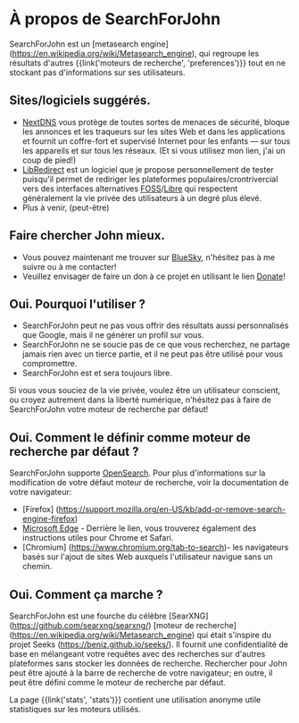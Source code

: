 <!-- TRANSLATED by md-translate -->
# À propos de SearchForJohn

SearchForJohn est un [metasearch engine] (https://en.wikipedia.org/wiki/Metasearch_engine), qui regroupe les résultats d'autres
{{link('moteurs de recherche', 'preferences')}} tout en ne stockant pas d'informations sur
ses utilisateurs.

## Sites/logiciels suggérés.

* [NextDNS](https://nextdns.io/?from=yvftmcv3) vous protège de toutes sortes de menaces de sécurité, bloque les annonces et les traqueurs sur les sites Web et dans les applications et fournit un coffre-fort et supervisé Internet pour les enfants — sur tous les appareils et sur tous les réseaux. (Et si vous utilisez mon lien, j'ai un coup de pied!)
* [LibRedirect](https://libredirect.github.io/) est un logiciel que je propose personnellement de tester puisqu'il permet de rediriger les plateformes populaires/crontrivercial vers des interfaces alternatives [FOSS](https://wikipedia.org/wiki/Free_and_open-source_software)/[Libre](https://wikipedia.org/wiki/Free_software) qui respectent généralement la vie privée des utilisateurs à un degré plus élevé.
* Plus à venir, (peut-être)

## Faire chercher John mieux.

* Vous pouvez maintenant me trouver sur [BlueSky](https://bsky.app/profile/searchforjohn.com/), n'hésitez pas à me suivre ou à me contacter!
* Veuillez envisager de faire un don à ce projet en utilisant le lien [Donate](https://donate.searchforjohn.com/)!

## Oui. Pourquoi l'utiliser ?

* SearchForJohn peut ne pas vous offrir des résultats aussi personnalisés que Google, mais il ne
générer un profil sur vous.
* SearchForJohn ne se soucie pas de ce que vous recherchez, ne partage jamais rien avec un
tierce partie, et il ne peut pas être utilisé pour vous compromettre.
* SearchForJohn est et sera toujours libre.

Si vous vous souciez de la vie privée, voulez être un utilisateur conscient, ou croyez autrement
dans la liberté numérique, n'hésitez pas à faire de SearchForJohn votre moteur de recherche par défaut!

## Oui. Comment le définir comme moteur de recherche par défaut ?

SearchForJohn supporte [OpenSearch](https://github.com/dewitt/opensearch/blob/master/opensearch-1-1-draft-6.md). Pour plus d'informations sur la modification de votre défaut
moteur de recherche, voir la documentation de votre navigateur:

* [Firefox] (https://support.mozilla.org/en-US/kb/add-or-remove-search-engine-firefox)
* [Microsoft Edge](https://support.microsoft.com/en-us/help/4028574/microsoft-edge-change-the-default-search-engine) - Derrière le lien, vous trouverez également des instructions utiles
pour Chrome et Safari.
* [Chromium] (https://www.chromium.org/tab-to-search)- les navigateurs basés sur l'ajout de sites Web auxquels l'utilisateur navigue sans
un chemin.

## Oui. Comment ça marche ?

SearchForJohn est une fourche du célèbre [SearXNG] (https://github.com/searxng/searxng/) [moteur de recherche] (https://en.wikipedia.org/wiki/Metasearch_engine) qui était
s'inspire du projet Seeks (https://beniz.github.io/seeks/). Il fournit une confidentialité de base en mélangeant votre
requêtes avec des recherches sur d'autres plateformes sans stocker les données de recherche. Rechercher pour John
peut être ajouté à la barre de recherche de votre navigateur; en outre, il peut être défini comme le
moteur de recherche par défaut.

La page {{link('stats', 'stats')}} contient une utilisation anonyme utile
statistiques sur les moteurs utilisés.